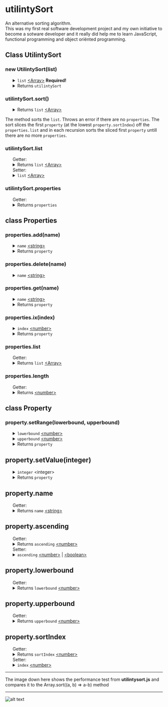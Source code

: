 # utilintySort
An alternative sorting algorithm.
<br>
This was my first real software development project and my own initiative to become a sotware developer and it really did help me to learn JavaScript, functional programming and object oriënted programming.
<br>
<h2>Class UtilintySort</h2>
<h3>new UtilintySort(list)</h3>
<ul>
	<details>
		<summary>
			<code>list</code> <a href="https://developer.mozilla.org/en-US/docs/Web/JavaScript/Reference/Global_Objects/Array">&lt;Array&gt;</a> <b>Required!</b>
		</summary>
		The array must contain items of the type <a href="https://developer.mozilla.org/en-US/docs/Web/JavaScript/Reference/Global_Objects/Object">&lt;Object&gt;</a>. Those can be instances from a class or raw objects.
	</details>
	<details>
		<summary>
			Returns <code>utilintySort</code>
		</summary>
	</details>
</ul>
<h3>utilintySort.sort()</h3>
<ul>
	<details>
		<summary>
			Returns <code>list</code> <a href="https://developer.mozilla.org/en-US/docs/Web/JavaScript/Reference/Global_Objects/Array">&lt;Array&gt;</a>
		</summary>
	</details>
</ul>
The method sorts the <code>list</code>. Throws an error if there are no <code>properties</code>. The sort slices the first <code>property</code> (at the lowest <code>property.sortIndex</code>) off the <code>properties.list</code> and in each recursion sorts the sliced first <code>property</code> untill there are no more <code>properties</code>.
<h3>utilintySort.list</h3>
<ul>
	Getter:
	<details>
		<summary>
			Returns <code>list</code> <a href="https://developer.mozilla.org/en-US/docs/Web/JavaScript/Reference/Global_Objects/Array">&lt;Array&gt;</a>
		</summary>
		Returns initial unsorted list.
	</details>
	Setter:
	<details>
		<summary>
			<code>list</code> <a href="https://developer.mozilla.org/en-US/docs/Web/JavaScript/Reference/Global_Objects/Array">&lt;Array&gt;</a>
		</summary>
		If not an array an error is thrown.
	</details>
</ul>
<h3>utilintySort.properties</h3>
<ul>
	Getter:
	<details>
		<summary>
			Returns <code>properties</code>
		</summary>
		An instance of the class <code>Properties</code>. Developers can manage how <code>properties</code> are to be sorted.
	</details>
</ul>
<h2>class Properties</h2>
<h3>properties.add(name)</h3>
<ul>
	<details>
		<summary>
			<code>name</code> <a href="https://developer.mozilla.org/en-US/docs/Web/JavaScript/Data_structures#String_type">&lt;string&gt;</a>
		</summary>
	</details>
	<details>
		<summary>
			Returns <code>property</code>
		</summary>
		Allows chaining operations on the property after being created.
	</details>
</ul>
<h3>properties.delete(name)</h3>
<ul>
	<details>
		<summary>
			<code>name</code> <a href="https://developer.mozilla.org/en-US/docs/Web/JavaScript/Data_structures#String_type">&lt;string&gt;</a>
		</summary>
	</details>
</ul>
<h3>properties.get(name)</h3>
<ul>
	<details>
		<summary>
			<code>name</code> <a href="https://developer.mozilla.org/en-US/docs/Web/JavaScript/Data_structures#String_type">&lt;string&gt;</a>
		</summary>
	</details>
	<details>
		<summary>
			Returns <code>property</code>
		</summary>
		Allows chaining operations on the property after being created.
	</details>
</ul>
<h3>properties.ix(index)</h3>
<ul>
	<details>
		<summary>
			<code>index</code> <a href="https://developer.mozilla.org/en-US/docs/Web/JavaScript/Data_structures#Number_type">&lt;number&gt;</a>
		</summary>
	</details>
	<details>
		<summary>
			Returns <code>property</code>
		</summary>
		Allows chaining operations on the property after being created.
	</details>
</ul>
<h3>properties.list</h3>
<ul>
	Getter:
	<details>
		<summary>
			Returns <code>list</code> <a href="https://developer.mozilla.org/en-US/docs/Web/JavaScript/Reference/Global_Objects/Array">&lt;Array&gt;</a>
		</summary>
		The list of <code>properties</code> is ordered by <code>property.sortIndex</code> from low to high. However when <code>property</code>'s <code>ascending</code> is <code>0</code> (e.g. have their value set instead of range), it is returned before <code>property</code>'s with <code>ascending</code> on <code>true</code> (1) or <code>false</code> (-1) as it will boost performance and the result is no different.
	</details>
</ul>
<h3>properties.length</h3>
<ul>
	Getter:
	<details>
		<summary>
			Returns <a href="https://developer.mozilla.org/en-US/docs/Web/JavaScript/Data_structures#Number_type">&lt;number&gt;</a>
		</summary>
	</details>
</ul>
<h2>class Property</h2>
<h3>property.setRange(lowerbound, upperbound)</h3>
<ul>
	<details>
		<summary>
			<code>lowerbound</code> <a href="https://developer.mozilla.org/en-US/docs/Web/JavaScript/Data_structures#Number_type">&lt;number&gt;</a>
		</summary>
		When <code>lowerbound</code> smaller than <code>upperbound</code> the <code>ascending</code> is set to 1 <code>true</code>. When <code>lowerbound</code> equals <code>upperbound</code> the <code>ascending</code> is set to 0. When <code>lowerbound</code> greater than <code>upperbound</code> the <code>ascending</code> is set to -1 <code>false</code>.
	</details>
	<details>
		<summary>
			<code>upperbound</code> <a href="https://developer.mozilla.org/en-US/docs/Web/JavaScript/Data_structures#Number_type">&lt;number&gt;</a>
		</summary>
		When <code>upperbound</code> greater than <code>lowerbound</code> the <code>ascending</code> is set to 1 <code>true</code>. When <code>upperbound</code> equals <code>lowerbound</code> the <code>ascending</code> is set to 0. When <code>upperbound</code> smaller than <code>lowerbound</code> the <code>ascending</code> is set to -1 <code>false</code>.
	</details>
	<details>
		<summary>
			Returns <code>property</code>
		</summary>
		Allows chaining operations on the property after being setting range.
	</details>
</ul>
<h2>property.setValue(integer)</h2>
<ul>
	<details>
		<summary>
			<code>integer</code>  &lt;integer&gt;
		</summary>
		Sets the <code>ascending</code> to 0.
	</details>
	<details>
		<summary>
			Returns <code>property</code>
		</summary>
		Allows chaining operations on the property after being setting range.
	</details>
</ul>
<h2>property.name</h2>
<ul>
	Getter:
	<details>
		<summary>
			Returns <code>name</code> <a href="https://developer.mozilla.org/en-US/docs/Web/JavaScript/Data_structures#String_type">&lt;string&gt;</a>
		</summary>
	</details>
</ul>
<h2>property.ascending</h2>
<ul>
	Getter:
	<details>
		<summary>
			Returns <code>ascending</code> <a href="https://developer.mozilla.org/en-US/docs/Web/JavaScript/Data_structures#Number_type">&lt;number&gt;</a>
		</summary>
	</details>
	Setter:
	<details>
		<summary>
			<code>ascending</code> <a href="https://developer.mozilla.org/en-US/docs/Web/JavaScript/Data_structures#Number_type">&lt;number&gt;</a> | <a href="https://developer.mozilla.org/en-US/docs/Web/JavaScript/Data_structures#boolean_type">&lt;boolean&gt;</a>
		</summary>
		If set to <code>true</code> / <code>false</code> actualy sets value to 1 / -1. If ascending was reversed, e.g. 1 set to -1 or -1 set to 1, the <code>lowerbound</code> and <code>upperbound</code> are also reversed.
	</details>
</ul>
<h2>property.lowerbound</h2>
<ul>
	Getter:
	<details>
		<summary>
			Returns <code>lowerbound</code> <a href="https://developer.mozilla.org/en-US/docs/Web/JavaScript/Data_structures#Number_type">&lt;number&gt;</a>
		</summary>
	</details>
</ul>
<h2>property.upperbound</h2>
<ul>
	Getter:
	<details>
		<summary>
			Returns <code>upperbound</code> <a href="https://developer.mozilla.org/en-US/docs/Web/JavaScript/Data_structures#Number_type">&lt;number&gt;</a>
		</summary>
	</details>
</ul>
<h2>property.sortIndex</h2>
<ul>
	Getter:
	<details>
		<summary>
			Returns <code>sortIndex</code> <a href="https://developer.mozilla.org/en-US/docs/Web/JavaScript/Data_structures#Number_type">&lt;number&gt;</a>
		</summary>
	</details>
	Setter:
	<details>
		<summary>
			<code>index</code> <a href="https://developer.mozilla.org/en-US/docs/Web/JavaScript/Data_structures#Number_type">&lt;number&gt;</a>
		</summary>
		Setting the property's <code>sortIndex</code> will move it up or down the <code>properties.list</code>. The sort slices the first <code>property</code> (at the lowest <code>sortIndex</code>) off the <code>properties.list</code> and in each recursion sorts the sliced first <code>property</code> untill there are no more <code>properties</code>.
	</details>
</ul>

_______________________________________________________________________________________________________________________
The image down here shows the performance test from <b>utilintysort.js</b> and compares it to the Array.sort((a, b) => a-b) method
_______________________________________________________________________________________________________________________
![alt text](https://pbs.twimg.com/media/EwKUN0iXYAMw2Ev?format=png&name=large)

